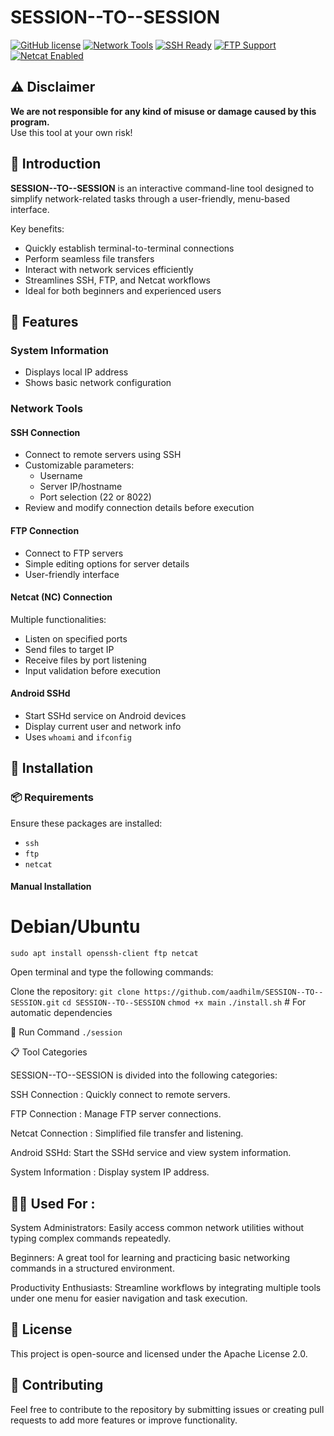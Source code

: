 # SESSION--TO--SESSION

[![GitHub license](https://img.shields.io/github/license/aadhilm/SESSION--TO--SESSION)](https://github.com/aadhilm/SESSION--TO--SESSION/blob/main/LICENSE)
[![Network Tools](https://img.shields.io/badge/Network-Tools-5391FE?logo=network)](https://github.com/topics/network-tools)
[![SSH Ready](https://img.shields.io/badge/SSH-Ready-4EAA25?logo=ssh)](https://github.com/topics/ssh)
[![FTP Support](https://img.shields.io/badge/FTP-Supported-FF6E00?logo=ftp)](https://github.com/topics/ftp)
[![Netcat Enabled](https://img.shields.io/badge/Netcat-Enabled-46a2f1)](https://github.com/topics/netcat)

## ⚠️ Disclaimer
**We are not responsible for any kind of misuse or damage caused by this program.**  
Use this tool at your own risk!

## 🎯 Introduction
**SESSION--TO--SESSION** is an interactive command-line tool designed to simplify network-related tasks through a user-friendly, menu-based interface. 

Key benefits:
- Quickly establish terminal-to-terminal connections
- Perform seamless file transfers
- Interact with network services efficiently
- Streamlines SSH, FTP, and Netcat workflows
- Ideal for both beginners and experienced users

## 🔧 Features

### System Information
- Displays local IP address
- Shows basic network configuration

### Network Tools
#### SSH Connection
- Connect to remote servers using SSH
- Customizable parameters:
  - Username
  - Server IP/hostname
  - Port selection (22 or 8022)
- Review and modify connection details before execution

#### FTP Connection
- Connect to FTP servers
- Simple editing options for server details
- User-friendly interface

#### Netcat (NC) Connection
Multiple functionalities:
- Listen on specified ports
- Send files to target IP
- Receive files by port listening
- Input validation before execution

#### Android SSHd
- Start SSHd service on Android devices
- Display current user and network info
- Uses `whoami` and `ifconfig`

## 🚀 Installation

### 📦 Requirements
Ensure these packages are installed:
- `ssh`
- `ftp` 
- `netcat`

#### Manual Installation

# Debian/Ubuntu
`sudo apt install openssh-client ftp netcat`

Open terminal and type the following commands:

Clone the repository:
`git clone https://github.com/aadhilm/SESSION--TO--SESSION.git`
`cd SESSION--TO--SESSION`
`chmod +x main`
`./install.sh`  # For automatic dependencies

🏃 Run Command
`./session`

📋 Tool Categories

SESSION--TO--SESSION is divided into the following categories:

SSH Connection : Quickly connect to remote servers.

FTP Connection : Manage FTP server connections.

Netcat Connection : Simplified file transfer and listening.

Android SSHd: Start the SSHd service and view system information.

System Information : Display system IP address.


## 🧑‍💻 Used For :

System Administrators: Easily access common network utilities without typing complex commands repeatedly.

Beginners: A great tool for learning and practicing basic networking commands in a structured environment.

Productivity Enthusiasts: Streamline workflows by integrating multiple tools under one menu for easier navigation and task execution.


## 📝 License

This project is open-source and licensed under the Apache License 2.0.

## 🤝 Contributing

Feel free to contribute to the repository by submitting issues or creating pull requests to add more features or improve functionality.
